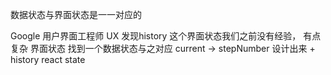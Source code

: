 数据状态与界面状态是一一对应的

Google 用户界面工程师 UX
发现history 这个界面状态我们之前没有经验， 有点复杂
界面状态 找到一个数据状态与之对应
current -> stepNumber 设计出来 + history
react   state  
